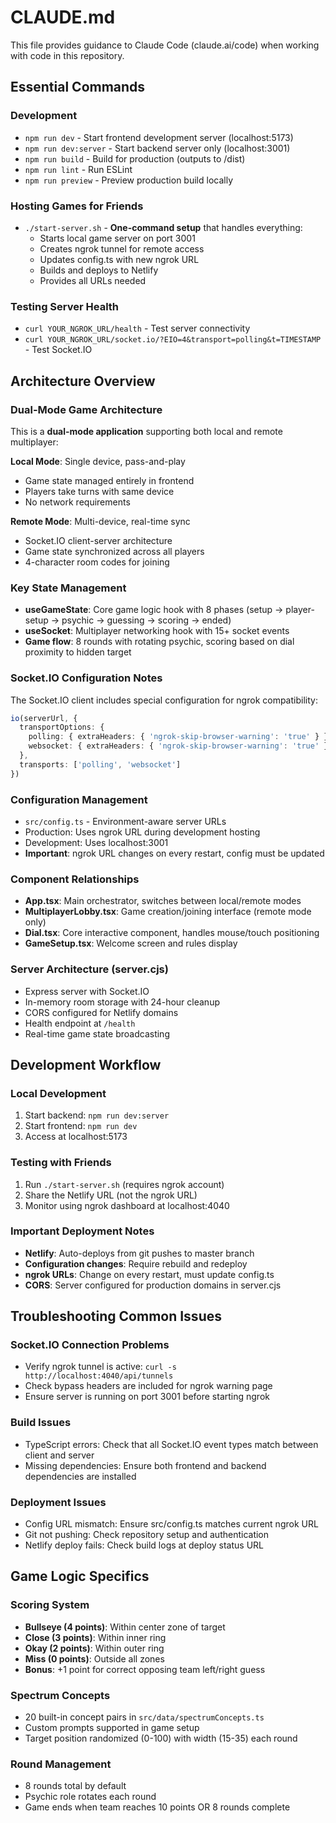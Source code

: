 # CLAUDE.md

This file provides guidance to Claude Code (claude.ai/code) when working with code in this repository.

## Essential Commands

### Development
- `npm run dev` - Start frontend development server (localhost:5173)
- `npm run dev:server` - Start backend server only (localhost:3001)
- `npm run build` - Build for production (outputs to /dist)
- `npm run lint` - Run ESLint
- `npm run preview` - Preview production build locally

### Hosting Games for Friends
- `./start-server.sh` - **One-command setup** that handles everything:
  - Starts local game server on port 3001
  - Creates ngrok tunnel for remote access 
  - Updates config.ts with new ngrok URL
  - Builds and deploys to Netlify
  - Provides all URLs needed

### Testing Server Health
- `curl YOUR_NGROK_URL/health` - Test server connectivity
- `curl YOUR_NGROK_URL/socket.io/?EIO=4&transport=polling&t=TIMESTAMP` - Test Socket.IO

## Architecture Overview

### Dual-Mode Game Architecture
This is a **dual-mode application** supporting both local and remote multiplayer:

**Local Mode**: Single device, pass-and-play
- Game state managed entirely in frontend
- Players take turns with same device
- No network requirements

**Remote Mode**: Multi-device, real-time sync
- Socket.IO client-server architecture
- Game state synchronized across all players
- 4-character room codes for joining

### Key State Management
- **useGameState**: Core game logic hook with 8 phases (setup → player-setup → psychic → guessing → scoring → ended)
- **useSocket**: Multiplayer networking hook with 15+ socket events
- **Game flow**: 8 rounds with rotating psychic, scoring based on dial proximity to hidden target

### Socket.IO Configuration Notes
The Socket.IO client includes special configuration for ngrok compatibility:
```typescript
io(serverUrl, {
  transportOptions: {
    polling: { extraHeaders: { 'ngrok-skip-browser-warning': 'true' } },
    websocket: { extraHeaders: { 'ngrok-skip-browser-warning': 'true' } }
  },
  transports: ['polling', 'websocket']
})
```

### Configuration Management
- `src/config.ts` - Environment-aware server URLs
- Production: Uses ngrok URL during development hosting
- Development: Uses localhost:3001
- **Important**: ngrok URL changes on every restart, config must be updated

### Component Relationships
- **App.tsx**: Main orchestrator, switches between local/remote modes
- **MultiplayerLobby.tsx**: Game creation/joining interface (remote mode only)
- **Dial.tsx**: Core interactive component, handles mouse/touch positioning
- **GameSetup.tsx**: Welcome screen and rules display

### Server Architecture (server.cjs)
- Express server with Socket.IO
- In-memory room storage with 24-hour cleanup
- CORS configured for Netlify domains
- Health endpoint at `/health`
- Real-time game state broadcasting

## Development Workflow

### Local Development
1. Start backend: `npm run dev:server`
2. Start frontend: `npm run dev` 
3. Access at localhost:5173

### Testing with Friends
1. Run `./start-server.sh` (requires ngrok account)
2. Share the Netlify URL (not the ngrok URL)
3. Monitor using ngrok dashboard at localhost:4040

### Important Deployment Notes
- **Netlify**: Auto-deploys from git pushes to master branch
- **Configuration changes**: Require rebuild and redeploy
- **ngrok URLs**: Change on every restart, must update config.ts
- **CORS**: Server configured for production domains in server.cjs

## Troubleshooting Common Issues

### Socket.IO Connection Problems
- Verify ngrok tunnel is active: `curl -s http://localhost:4040/api/tunnels`
- Check bypass headers are included for ngrok warning page
- Ensure server is running on port 3001 before starting ngrok

### Build Issues
- TypeScript errors: Check that all Socket.IO event types match between client and server
- Missing dependencies: Ensure both frontend and backend dependencies are installed

### Deployment Issues  
- Config URL mismatch: Ensure src/config.ts matches current ngrok URL
- Git not pushing: Check repository setup and authentication
- Netlify deploy fails: Check build logs at deploy status URL

## Game Logic Specifics

### Scoring System
- **Bullseye (4 points)**: Within center zone of target
- **Close (3 points)**: Within inner ring  
- **Okay (2 points)**: Within outer ring
- **Miss (0 points)**: Outside all zones
- **Bonus**: +1 point for correct opposing team left/right guess

### Spectrum Concepts
- 20 built-in concept pairs in `src/data/spectrumConcepts.ts`
- Custom prompts supported in game setup
- Target position randomized (0-100) with width (15-35) each round

### Round Management
- 8 rounds total by default
- Psychic role rotates each round
- Game ends when team reaches 10 points OR 8 rounds complete